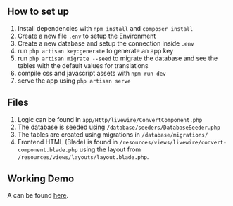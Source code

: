 ## How to set up

1. Install dependencies with `npm install` and `composer install`
2. Create a new file `.env` to setup the Environment
3. Create a new database and setup the connection inside `.env`
4. run `php artisan key:generate` to generate an app key
5. run `php artisan migrate --seed` to migrate the database and see the tables with the default values for translations
6. compile css and javascript assets with `npm run dev`
7. serve the app using `php artisan serve`

## Files 

1. Logic can be found in `app/Http/livewire/ConvertComponent.php`
2. The database is seeded using `/database/seeders/DatabaseSeeder.php`
3. The tables are created using migrations in `/database/migrations/`
4. Frontend HTML (Blade) is found in `/resources/views/livewire/convert-component.blade.php` using the layout from `/resources/views/layouts/layout.blade.php`.

## Working Demo

A can be found [here](https://votox.felixdeibert.de).
